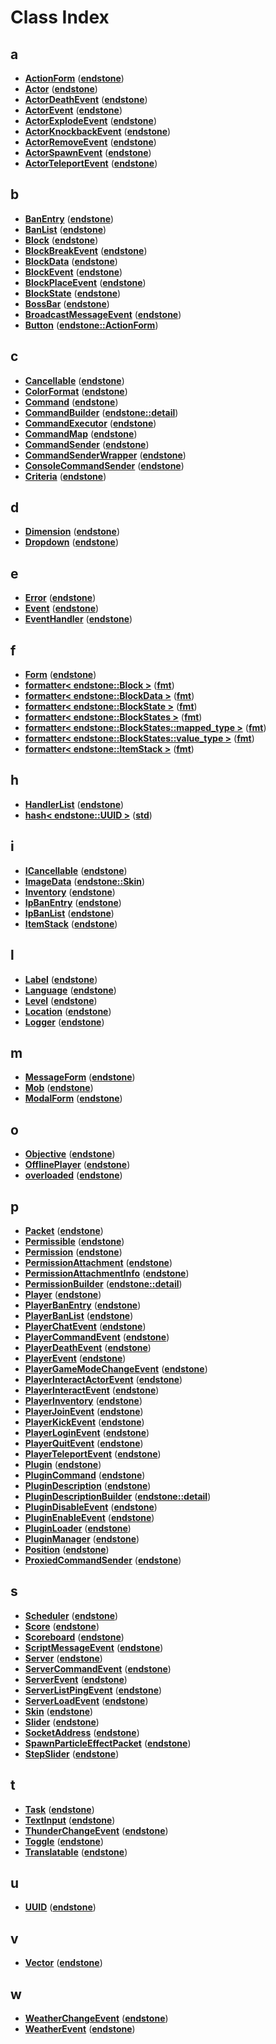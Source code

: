 
# Class Index


## a

* [**ActionForm**](classendstone_1_1ActionForm.md)
([**endstone**](namespaceendstone.md))
* [**Actor**](classendstone_1_1Actor.md)
([**endstone**](namespaceendstone.md))
* [**ActorDeathEvent**](classendstone_1_1ActorDeathEvent.md)
([**endstone**](namespaceendstone.md))
* [**ActorEvent**](classendstone_1_1ActorEvent.md)
([**endstone**](namespaceendstone.md))
* [**ActorExplodeEvent**](classendstone_1_1ActorExplodeEvent.md)
([**endstone**](namespaceendstone.md))
* [**ActorKnockbackEvent**](classendstone_1_1ActorKnockbackEvent.md)
([**endstone**](namespaceendstone.md))
* [**ActorRemoveEvent**](classendstone_1_1ActorRemoveEvent.md)
([**endstone**](namespaceendstone.md))
* [**ActorSpawnEvent**](classendstone_1_1ActorSpawnEvent.md)
([**endstone**](namespaceendstone.md))
* [**ActorTeleportEvent**](classendstone_1_1ActorTeleportEvent.md)
([**endstone**](namespaceendstone.md))


## b

* [**BanEntry**](classendstone_1_1BanEntry.md)
([**endstone**](namespaceendstone.md))
* [**BanList**](classendstone_1_1BanList.md)
([**endstone**](namespaceendstone.md))
* [**Block**](classendstone_1_1Block.md)
([**endstone**](namespaceendstone.md))
* [**BlockBreakEvent**](classendstone_1_1BlockBreakEvent.md)
([**endstone**](namespaceendstone.md))
* [**BlockData**](classendstone_1_1BlockData.md)
([**endstone**](namespaceendstone.md))
* [**BlockEvent**](classendstone_1_1BlockEvent.md)
([**endstone**](namespaceendstone.md))
* [**BlockPlaceEvent**](classendstone_1_1BlockPlaceEvent.md)
([**endstone**](namespaceendstone.md))
* [**BlockState**](classendstone_1_1BlockState.md)
([**endstone**](namespaceendstone.md))
* [**BossBar**](classendstone_1_1BossBar.md)
([**endstone**](namespaceendstone.md))
* [**BroadcastMessageEvent**](classendstone_1_1BroadcastMessageEvent.md)
([**endstone**](namespaceendstone.md))
* [**Button**](classendstone_1_1ActionForm_1_1Button.md)
([**endstone::ActionForm**](classendstone_1_1ActionForm.md))


## c

* [**Cancellable**](classendstone_1_1Cancellable.md)
([**endstone**](namespaceendstone.md))
* [**ColorFormat**](structendstone_1_1ColorFormat.md)
([**endstone**](namespaceendstone.md))
* [**Command**](classendstone_1_1Command.md)
([**endstone**](namespaceendstone.md))
* [**CommandBuilder**](classendstone_1_1detail_1_1CommandBuilder.md)
([**endstone::detail**](namespaceendstone_1_1detail.md))
* [**CommandExecutor**](classendstone_1_1CommandExecutor.md)
([**endstone**](namespaceendstone.md))
* [**CommandMap**](classendstone_1_1CommandMap.md)
([**endstone**](namespaceendstone.md))
* [**CommandSender**](classendstone_1_1CommandSender.md)
([**endstone**](namespaceendstone.md))
* [**CommandSenderWrapper**](classendstone_1_1CommandSenderWrapper.md)
([**endstone**](namespaceendstone.md))
* [**ConsoleCommandSender**](classendstone_1_1ConsoleCommandSender.md)
([**endstone**](namespaceendstone.md))
* [**Criteria**](classendstone_1_1Criteria.md)
([**endstone**](namespaceendstone.md))


## d

* [**Dimension**](classendstone_1_1Dimension.md)
([**endstone**](namespaceendstone.md))
* [**Dropdown**](classendstone_1_1Dropdown.md)
([**endstone**](namespaceendstone.md))


## e

* [**Error**](classendstone_1_1Error.md)
([**endstone**](namespaceendstone.md))
* [**Event**](classendstone_1_1Event.md)
([**endstone**](namespaceendstone.md))
* [**EventHandler**](classendstone_1_1EventHandler.md)
([**endstone**](namespaceendstone.md))


## f

* [**Form**](classendstone_1_1Form.md)
([**endstone**](namespaceendstone.md))
* [**formatter&lt; endstone::Block &gt;**](structfmt_1_1formatter_3_01endstone_1_1Block_01_4.md)
([**fmt**](namespacefmt.md))
* [**formatter&lt; endstone::BlockData &gt;**](structfmt_1_1formatter_3_01endstone_1_1BlockData_01_4.md)
([**fmt**](namespacefmt.md))
* [**formatter&lt; endstone::BlockState &gt;**](structfmt_1_1formatter_3_01endstone_1_1BlockState_01_4.md)
([**fmt**](namespacefmt.md))
* [**formatter&lt; endstone::BlockStates &gt;**](structfmt_1_1formatter_3_01endstone_1_1BlockStates_01_4.md)
([**fmt**](namespacefmt.md))
* [**formatter&lt; endstone::BlockStates::mapped\_type &gt;**](structfmt_1_1formatter_3_01endstone_1_1BlockStates_1_1mapped__type_01_4.md)
([**fmt**](namespacefmt.md))
* [**formatter&lt; endstone::BlockStates::value\_type &gt;**](structfmt_1_1formatter_3_01endstone_1_1BlockStates_1_1value__type_01_4.md)
([**fmt**](namespacefmt.md))
* [**formatter&lt; endstone::ItemStack &gt;**](structfmt_1_1formatter_3_01endstone_1_1ItemStack_01_4.md)
([**fmt**](namespacefmt.md))


## h

* [**HandlerList**](classendstone_1_1HandlerList.md)
([**endstone**](namespaceendstone.md))
* [**hash&lt; endstone::UUID &gt;**](structstd_1_1hash_3_01endstone_1_1UUID_01_4.md)
([**std**](namespacestd.md))


## i

* [**ICancellable**](classendstone_1_1ICancellable.md)
([**endstone**](namespaceendstone.md))
* [**ImageData**](structendstone_1_1Skin_1_1ImageData.md)
([**endstone::Skin**](classendstone_1_1Skin.md))
* [**Inventory**](classendstone_1_1Inventory.md)
([**endstone**](namespaceendstone.md))
* [**IpBanEntry**](classendstone_1_1IpBanEntry.md)
([**endstone**](namespaceendstone.md))
* [**IpBanList**](classendstone_1_1IpBanList.md)
([**endstone**](namespaceendstone.md))
* [**ItemStack**](classendstone_1_1ItemStack.md)
([**endstone**](namespaceendstone.md))


## l

* [**Label**](classendstone_1_1Label.md)
([**endstone**](namespaceendstone.md))
* [**Language**](classendstone_1_1Language.md)
([**endstone**](namespaceendstone.md))
* [**Level**](classendstone_1_1Level.md)
([**endstone**](namespaceendstone.md))
* [**Location**](classendstone_1_1Location.md)
([**endstone**](namespaceendstone.md))
* [**Logger**](classendstone_1_1Logger.md)
([**endstone**](namespaceendstone.md))


## m

* [**MessageForm**](classendstone_1_1MessageForm.md)
([**endstone**](namespaceendstone.md))
* [**Mob**](classendstone_1_1Mob.md)
([**endstone**](namespaceendstone.md))
* [**ModalForm**](classendstone_1_1ModalForm.md)
([**endstone**](namespaceendstone.md))


## o

* [**Objective**](classendstone_1_1Objective.md)
([**endstone**](namespaceendstone.md))
* [**OfflinePlayer**](classendstone_1_1OfflinePlayer.md)
([**endstone**](namespaceendstone.md))
* [**overloaded**](structendstone_1_1overloaded.md)
([**endstone**](namespaceendstone.md))


## p

* [**Packet**](classendstone_1_1Packet.md)
([**endstone**](namespaceendstone.md))
* [**Permissible**](classendstone_1_1Permissible.md)
([**endstone**](namespaceendstone.md))
* [**Permission**](classendstone_1_1Permission.md)
([**endstone**](namespaceendstone.md))
* [**PermissionAttachment**](classendstone_1_1PermissionAttachment.md)
([**endstone**](namespaceendstone.md))
* [**PermissionAttachmentInfo**](classendstone_1_1PermissionAttachmentInfo.md)
([**endstone**](namespaceendstone.md))
* [**PermissionBuilder**](classendstone_1_1detail_1_1PermissionBuilder.md)
([**endstone::detail**](namespaceendstone_1_1detail.md))
* [**Player**](classendstone_1_1Player.md)
([**endstone**](namespaceendstone.md))
* [**PlayerBanEntry**](classendstone_1_1PlayerBanEntry.md)
([**endstone**](namespaceendstone.md))
* [**PlayerBanList**](classendstone_1_1PlayerBanList.md)
([**endstone**](namespaceendstone.md))
* [**PlayerChatEvent**](classendstone_1_1PlayerChatEvent.md)
([**endstone**](namespaceendstone.md))
* [**PlayerCommandEvent**](classendstone_1_1PlayerCommandEvent.md)
([**endstone**](namespaceendstone.md))
* [**PlayerDeathEvent**](classendstone_1_1PlayerDeathEvent.md)
([**endstone**](namespaceendstone.md))
* [**PlayerEvent**](classendstone_1_1PlayerEvent.md)
([**endstone**](namespaceendstone.md))
* [**PlayerGameModeChangeEvent**](classendstone_1_1PlayerGameModeChangeEvent.md)
([**endstone**](namespaceendstone.md))
* [**PlayerInteractActorEvent**](classendstone_1_1PlayerInteractActorEvent.md)
([**endstone**](namespaceendstone.md))
* [**PlayerInteractEvent**](classendstone_1_1PlayerInteractEvent.md)
([**endstone**](namespaceendstone.md))
* [**PlayerInventory**](classendstone_1_1PlayerInventory.md)
([**endstone**](namespaceendstone.md))
* [**PlayerJoinEvent**](classendstone_1_1PlayerJoinEvent.md)
([**endstone**](namespaceendstone.md))
* [**PlayerKickEvent**](classendstone_1_1PlayerKickEvent.md)
([**endstone**](namespaceendstone.md))
* [**PlayerLoginEvent**](classendstone_1_1PlayerLoginEvent.md)
([**endstone**](namespaceendstone.md))
* [**PlayerQuitEvent**](classendstone_1_1PlayerQuitEvent.md)
([**endstone**](namespaceendstone.md))
* [**PlayerTeleportEvent**](classendstone_1_1PlayerTeleportEvent.md)
([**endstone**](namespaceendstone.md))
* [**Plugin**](classendstone_1_1Plugin.md)
([**endstone**](namespaceendstone.md))
* [**PluginCommand**](classendstone_1_1PluginCommand.md)
([**endstone**](namespaceendstone.md))
* [**PluginDescription**](classendstone_1_1PluginDescription.md)
([**endstone**](namespaceendstone.md))
* [**PluginDescriptionBuilder**](structendstone_1_1detail_1_1PluginDescriptionBuilder.md)
([**endstone::detail**](namespaceendstone_1_1detail.md))
* [**PluginDisableEvent**](classendstone_1_1PluginDisableEvent.md)
([**endstone**](namespaceendstone.md))
* [**PluginEnableEvent**](classendstone_1_1PluginEnableEvent.md)
([**endstone**](namespaceendstone.md))
* [**PluginLoader**](classendstone_1_1PluginLoader.md)
([**endstone**](namespaceendstone.md))
* [**PluginManager**](classendstone_1_1PluginManager.md)
([**endstone**](namespaceendstone.md))
* [**Position**](classendstone_1_1Position.md)
([**endstone**](namespaceendstone.md))
* [**ProxiedCommandSender**](classendstone_1_1ProxiedCommandSender.md)
([**endstone**](namespaceendstone.md))


## s

* [**Scheduler**](classendstone_1_1Scheduler.md)
([**endstone**](namespaceendstone.md))
* [**Score**](classendstone_1_1Score.md)
([**endstone**](namespaceendstone.md))
* [**Scoreboard**](classendstone_1_1Scoreboard.md)
([**endstone**](namespaceendstone.md))
* [**ScriptMessageEvent**](classendstone_1_1ScriptMessageEvent.md)
([**endstone**](namespaceendstone.md))
* [**Server**](classendstone_1_1Server.md)
([**endstone**](namespaceendstone.md))
* [**ServerCommandEvent**](classendstone_1_1ServerCommandEvent.md)
([**endstone**](namespaceendstone.md))
* [**ServerEvent**](classendstone_1_1ServerEvent.md)
([**endstone**](namespaceendstone.md))
* [**ServerListPingEvent**](classendstone_1_1ServerListPingEvent.md)
([**endstone**](namespaceendstone.md))
* [**ServerLoadEvent**](classendstone_1_1ServerLoadEvent.md)
([**endstone**](namespaceendstone.md))
* [**Skin**](classendstone_1_1Skin.md)
([**endstone**](namespaceendstone.md))
* [**Slider**](classendstone_1_1Slider.md)
([**endstone**](namespaceendstone.md))
* [**SocketAddress**](classendstone_1_1SocketAddress.md)
([**endstone**](namespaceendstone.md))
* [**SpawnParticleEffectPacket**](classendstone_1_1SpawnParticleEffectPacket.md)
([**endstone**](namespaceendstone.md))
* [**StepSlider**](classendstone_1_1StepSlider.md)
([**endstone**](namespaceendstone.md))


## t

* [**Task**](classendstone_1_1Task.md)
([**endstone**](namespaceendstone.md))
* [**TextInput**](classendstone_1_1TextInput.md)
([**endstone**](namespaceendstone.md))
* [**ThunderChangeEvent**](classendstone_1_1ThunderChangeEvent.md)
([**endstone**](namespaceendstone.md))
* [**Toggle**](classendstone_1_1Toggle.md)
([**endstone**](namespaceendstone.md))
* [**Translatable**](classendstone_1_1Translatable.md)
([**endstone**](namespaceendstone.md))


## u

* [**UUID**](classendstone_1_1UUID.md)
([**endstone**](namespaceendstone.md))


## v

* [**Vector**](classendstone_1_1Vector.md)
([**endstone**](namespaceendstone.md))


## w

* [**WeatherChangeEvent**](classendstone_1_1WeatherChangeEvent.md)
([**endstone**](namespaceendstone.md))
* [**WeatherEvent**](classendstone_1_1WeatherEvent.md)
([**endstone**](namespaceendstone.md))


